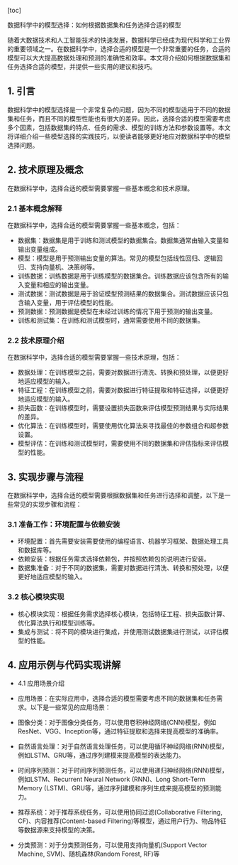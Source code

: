 
[toc]                    
                
                
数据科学中的模型选择：如何根据数据集和任务选择合适的模型

随着大数据技术和人工智能技术的快速发展，数据科学已经成为现代科学和工业界的重要领域之一。在数据科学中，选择合适的模型是一个非常重要的任务，合适的模型可以大大提高数据处理和预测的准确性和效率。本文将介绍如何根据数据集和任务选择合适的模型，并提供一些实用的建议和技巧。

## 1. 引言

数据科学中的模型选择是一个非常复杂的问题，因为不同的模型适用于不同的数据集和任务，而且不同的模型性能也有很大的差异。因此，选择合适的模型需要考虑多个因素，包括数据集的特点、任务的需求、模型的训练方法和参数设置等。本文将详细介绍一些模型选择的实践技巧，以便读者能够更好地应对数据科学中的模型选择问题。

## 2. 技术原理及概念

在数据科学中，选择合适的模型需要掌握一些基本概念和技术原理。

### 2.1 基本概念解释

在数据科学中，选择合适的模型需要掌握一些基本概念，包括：

- 数据集：数据集是用于训练和测试模型的数据集合。数据集通常由输入变量和输出变量组成。
- 模型：模型是用于预测输出变量的算法。常见的模型包括线性回归、逻辑回归、支持向量机、决策树等。
- 训练数据：训练数据是用于训练模型的数据集合。训练数据应该包含所有的输入变量和相应的输出变量。
- 测试数据：测试数据是用于验证模型预测结果的数据集合。测试数据应该只包含输入变量，用于评估模型的性能。
- 预测数据：预测数据是模型在未经过训练的情况下用于预测的输出变量。
- 训练和测试集：在训练和测试模型时，通常需要使用不同的数据集。

### 2.2 技术原理介绍

在数据科学中，选择合适的模型需要掌握一些技术原理，包括：

- 数据处理：在训练模型之前，需要对数据进行清洗、转换和预处理，以便更好地适应模型的输入。
- 特征工程：在训练模型之前，需要对数据进行特征提取和特征选择，以便更好地适应模型的输入。
- 损失函数：在训练模型时，需要设置损失函数来评估模型预测结果与实际结果的差异。
- 优化算法：在训练模型时，需要使用优化算法来寻找最佳的参数组合和超参数设置。
- 模型评估：在训练和测试模型时，需要使用不同的数据集和评估指标来评估模型的性能。

## 3. 实现步骤与流程

在数据科学中，选择合适的模型需要根据数据集和任务进行选择和调整，以下是一些常见的实现步骤和流程：

### 3.1 准备工作：环境配置与依赖安装

- 环境配置：首先需要安装需要使用的编程语言、机器学习框架、数据处理工具和数据库等。
- 依赖安装：根据任务需求选择依赖包，并按照依赖包的说明进行安装。
- 数据集准备：对于不同的数据集，需要对数据进行清洗、转换和预处理，以便更好地适应模型的输入。

### 3.2 核心模块实现

- 核心模块实现：根据任务需求选择核心模块，包括特征工程、损失函数计算、优化算法执行和模型训练等。
- 集成与测试：将不同的模块进行集成，并使用测试数据集进行测试，以评估模型的性能。

## 4. 应用示例与代码实现讲解

- 4.1 应用场景介绍

- 应用场景：在实际应用中，选择合适的模型需要考虑不同的数据集和任务需求。以下是一些常见的应用场景：

- 图像分类：对于图像分类任务，可以使用卷积神经网络(CNN)模型，例如ResNet、VGG、Inception等，通过特征提取和选择来提高模型的准确率。
- 自然语言处理：对于自然语言处理任务，可以使用循环神经网络(RNN)模型，例如LSTM、GRU等，通过序列建模来提高模型的表达能力。

- 时间序列预测：对于时间序列预测任务，可以使用递归神经网络(RNN)模型，例如LSTM、Recurrent Neural Network (RNN)、Long Short-Term Memory (LSTM)、GRU等，通过序列建模和序列生成来提高模型的预测能力。

- 推荐系统：对于推荐系统任务，可以使用协同过滤(Collaborative Filtering, CF)、内容推荐(Content-based Filtering)等模型，通过用户行为、物品特征等数据源来支持模型的决策。

- 分类预测：对于分类预测任务，可以使用支持向量机(Support Vector Machine, SVM)、随机森林(Random Forest, RF)等

